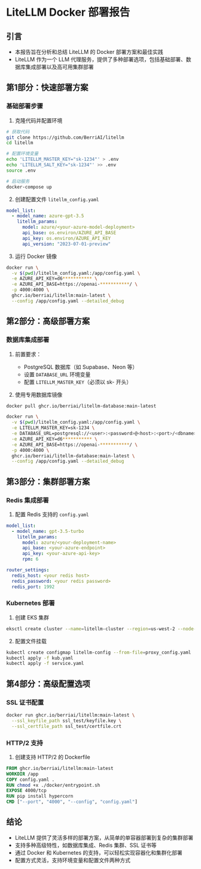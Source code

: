 # LiteLLM Docker 部署报告

## 引言
- 本报告旨在分析和总结 LiteLLM 的 Docker 部署方案和最佳实践
- LiteLLM 作为一个 LLM 代理服务，提供了多种部署选项，包括基础部署、数据库集成部署以及高可用集群部署

## 第1部分：快速部署方案
### 基础部署步骤
1. 克隆代码并配置环境
```bash
# 获取代码
git clone https://github.com/BerriAI/litellm
cd litellm

# 配置环境变量
echo 'LITELLM_MASTER_KEY="sk-1234"' > .env
echo 'LITELLM_SALT_KEY="sk-1234"' >> .env
source .env

# 启动服务
docker-compose up
```

2. 创建配置文件 `litellm_config.yaml`
```yaml
model_list:
  - model_name: azure-gpt-3.5
    litellm_params:
      model: azure/<your-azure-model-deployment>
      api_base: os.environ/AZURE_API_BASE
      api_key: os.environ/AZURE_API_KEY
      api_version: "2023-07-01-preview"
```

3. 运行 Docker 镜像
```bash
docker run \
  -v $(pwd)/litellm_config.yaml:/app/config.yaml \
  -e AZURE_API_KEY=d6*********** \
  -e AZURE_API_BASE=https://openai-***********/ \
  -p 4000:4000 \
  ghcr.io/berriai/litellm:main-latest \
  --config /app/config.yaml --detailed_debug
```

## 第2部分：高级部署方案
### 数据库集成部署
1. 前置要求：
   - PostgreSQL 数据库（如 Supabase、Neon 等）
   - 设置 `DATABASE_URL` 环境变量
   - 配置 `LITELLM_MASTER_KEY`（必须以 sk- 开头）

2. 使用专用数据库镜像
```bash
docker pull ghcr.io/berriai/litellm-database:main-latest

docker run \
  -v $(pwd)/litellm_config.yaml:/app/config.yaml \
  -e LITELLM_MASTER_KEY=sk-1234 \
  -e DATABASE_URL=postgresql://<user>:<password>@<host>:<port>/<dbname> \
  -e AZURE_API_KEY=d6*********** \
  -e AZURE_API_BASE=https://openai-***********/ \
  -p 4000:4000 \
  ghcr.io/berriai/litellm-database:main-latest \
  --config /app/config.yaml --detailed_debug
```

## 第3部分：集群部署方案
### Redis 集成部署
1. 配置 Redis 支持的 `config.yaml`
```yaml
model_list:
  - model_name: gpt-3.5-turbo
    litellm_params:
      model: azure/<your-deployment-name>
      api_base: <your-azure-endpoint>
      api_key: <your-azure-api-key>
      rpm: 6

router_settings:
  redis_host: <your redis host>
  redis_password: <your redis password>
  redis_port: 1992
```

### Kubernetes 部署
1. 创建 EKS 集群
```bash
eksctl create cluster --name=litellm-cluster --region=us-west-2 --node-type=t2.small
```

2. 配置文件挂载
```bash
kubectl create configmap litellm-config --from-file=proxy_config.yaml
kubectl apply -f kub.yaml
kubectl apply -f service.yaml
```

## 第4部分：高级配置选项
### SSL 证书配置
```bash
docker run ghcr.io/berriai/litellm:main-latest \
  --ssl_keyfile_path ssl_test/keyfile.key \
  --ssl_certfile_path ssl_test/certfile.crt
```

### HTTP/2 支持
1. 创建支持 HTTP/2 的 Dockerfile
```dockerfile
FROM ghcr.io/berriai/litellm:main-latest
WORKDIR /app
COPY config.yaml .
RUN chmod +x ./docker/entrypoint.sh
EXPOSE 4000/tcp
RUN pip install hypercorn
CMD ["--port", "4000", "--config", "config.yaml"]
```

## 结论
- LiteLLM 提供了灵活多样的部署方案，从简单的单容器部署到复杂的集群部署
- 支持多种高级特性，如数据库集成、Redis 集群、SSL 证书等
- 通过 Docker 和 Kubernetes 的支持，可以轻松实现容器化和集群化部署
- 配置方式灵活，支持环境变量和配置文件两种方式